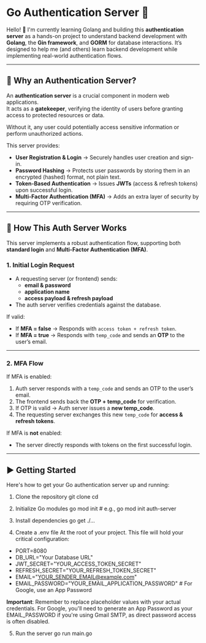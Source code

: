 # Go Authentication Server 🔐

Hello! 👋
I'm currently learning Golang and building this **authentication server** as a hands-on project to understand backend development with  **Golang**, the **Gin framework**, and **GORM** for database interactions.
It’s designed to help me (and others) learn backend development while implementing real-world authentication flows.

---

## 🎯 Why an Authentication Server?

An **authentication server** is a crucial component in modern web applications.  
It acts as a **gatekeeper**, verifying the identity of users before granting access to protected resources or data.  

Without it, any user could potentially access sensitive information or perform unauthorized actions.  

This server provides:

- **User Registration & Login** → Securely handles user creation and sign-in.  
- **Password Hashing** → Protects user passwords by storing them in an encrypted (hashed) format, not plain text.  
- **Token-Based Authentication** → Issues **JWTs** (access & refresh tokens) upon successful login.  
- **Multi-Factor Authentication (MFA)** → Adds an extra layer of security by requiring OTP verification.  

---

## 🚀 How This Auth Server Works

This server implements a robust authentication flow, supporting both **standard login** and **Multi-Factor Authentication (MFA)**.

### 1. Initial Login Request
- A requesting server (or frontend) sends:
  - **email & password**
  - **application name**
  - **access payload & refresh payload**  
- The auth server verifies credentials against the database.  

If valid:
- If **MFA = false** → Responds with `access token + refresh token`.  
- If **MFA = true** → Responds with `temp_code` and sends an **OTP** to the user’s email.  

---

### 2. MFA Flow
If MFA is enabled:
1. Auth server responds with a `temp_code` and sends an OTP to the user’s email.  
2. The frontend sends back the **OTP + temp_code** for verification.  
3. If OTP is valid → Auth server issues a **new temp_code**.  
4. The requesting server exchanges this new `temp_code` for **access & refresh tokens**.  

If MFA is **not** enabled:
- The server directly responds with tokens on the first successful login.  

---

## ▶️ Getting Started

Here's how to get your Go authentication server up and running:

1. Clone the repository
git clone <your-repository-url>
cd <your-project-directory>

2. Initialize Go modules
go mod init <your-module-name> # e.g., go mod init auth-server

3. Install dependencies
go get ./...

4. Create a .env file
At the root of your project. This file will hold your critical configuration:

- PORT=8080
- DB_URL="Your Database URL"
- JWT_SECRET="YOUR_ACCESS_TOKEN_SECRET"
- REFRESH_SECRET="YOUR_REFRESH_TOKEN_SECRET"
- EMAIL="YOUR_SENDER_EMAIL@example.com"
- EMAIL_PASSWORD="YOUR_EMAIL_APPLICATION_PASSWORD" # For Google, use an App Password

**Important**: Remember to replace placeholder values with your actual credentials. For Google, you'll need to generate an App Password as your EMAIL_PASSWORD if you're using Gmail SMTP, as direct password access is often disabled.

5. Run the server
go run main.go
